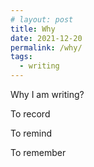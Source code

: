 ```yaml
---
# layout: post
title: Why
date: 2021-12-20
permalink: /why/
tags:
  - writing
---
```


Why I am writing?

To record

To remind

To remember
